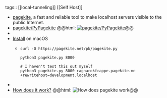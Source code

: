 tags:: [[local-tunneling]] [[Self Host]]

- [pagekite](https://pagekite.net/), a fast and reliable tool to make localhost servers visible to the public Internet.
- [pagekite/PyPagekite](https://github.com/pagekite/PyPagekite)
  @@html: <a href="https://github.com/pagekite/PyPagekite/"><img src="https://github-readme-stats-astronomer.vercel.app/api/pin/?username=pagekite&repo=PyPagekite&theme=tokyonight" alt="pagekite/PyPagekite"/></a>@@
-
- [Install](https://pagekite.net/downloads) on macOS
	- ```shell
	  curl -O https://pagekite.net/pk/pagekite.py
	  
	  python3 pagekite.py 8000
	  
	  # I haven't test this out myself
	  python3 pagekite.py 8000 ragnarokfrappe.pagekite.me +rewritehost=development.localhost
	  ```
-
- [How does it work?](https://pagekite.net/#h2hdiw)
  @@html: <img src="https://pagekite.net/uploads/5ad7aef2-8711861_pk-ascii-ss2.png" alt="How does pagekite work" class="" />@@